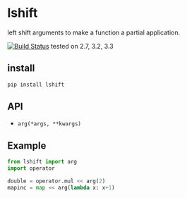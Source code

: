 # lshift
left shift arguments to make a function a partial application.

[![Build Status](https://travis-ci.org/v2e4lisp/lshift.png)](https://travis-ci.org/v2e4lisp/lshift)
tested on 2.7, 3.2, 3.3

## install
```bash
pip install lshift
```

## API
* `arg(*args, **kwargs)`

## Example
```python
from lshift import arg
import operator

double = operator.mul << arg(2)
mapinc = map << arg(lambda x: x+1)
```
